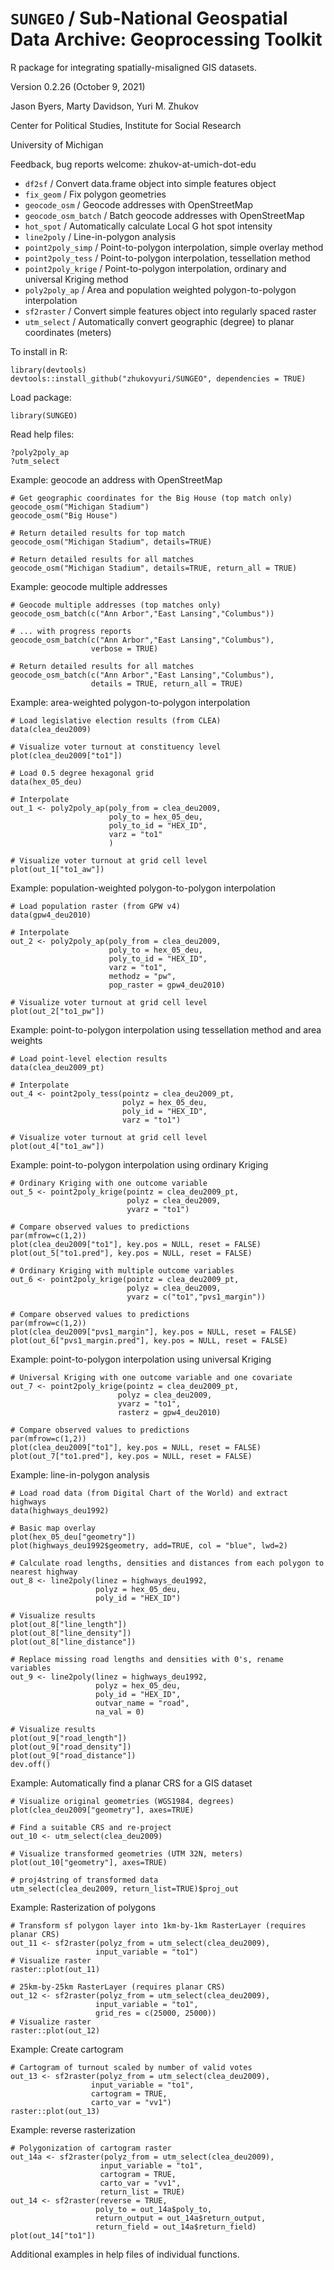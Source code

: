 # `SUNGEO` / Sub-National Geospatial Data Archive: Geoprocessing Toolkit
R package for integrating spatially-misaligned GIS datasets.

Version 0.2.26 (October 9, 2021)

Jason Byers, Marty Davidson, Yuri M. Zhukov

Center for Political Studies, Institute for Social Research

University of Michigan

Feedback, bug reports welcome: zhukov-at-umich-dot-edu

* `df2sf` / Convert data.frame object into simple features object
* `fix_geom` / Fix polygon geometries
* `geocode_osm` / Geocode addresses with OpenStreetMap
* `geocode_osm_batch` / Batch geocode addresses with OpenStreetMap
* `hot_spot` / Automatically calculate Local G hot spot intensity
* `line2poly` / Line-in-polygon analysis
* `point2poly_simp` / Point-to-polygon interpolation, simple overlay method
* `point2poly_tess` / Point-to-polygon interpolation, tessellation method
* `point2poly_krige` / Point-to-polygon interpolation, ordinary and universal Kriging method
* `poly2poly_ap` / Area and population weighted polygon-to-polygon interpolation
* `sf2raster` / Convert simple features object into regularly spaced raster
* `utm_select` / Automatically convert geographic (degree) to planar coordinates (meters)


To install in R:

```
library(devtools)
devtools::install_github("zhukovyuri/SUNGEO", dependencies = TRUE)
```

Load package:

```
library(SUNGEO)
```

Read help files:

```
?poly2poly_ap
?utm_select
```

Example: geocode an address with OpenStreetMap

```
# Get geographic coordinates for the Big House (top match only)
geocode_osm("Michigan Stadium")
geocode_osm("Big House")

# Return detailed results for top match
geocode_osm("Michigan Stadium", details=TRUE)

# Return detailed results for all matches
geocode_osm("Michigan Stadium", details=TRUE, return_all = TRUE)

```

Example: geocode multiple addresses

```
# Geocode multiple addresses (top matches only)
geocode_osm_batch(c("Ann Arbor","East Lansing","Columbus"))

# ... with progress reports
geocode_osm_batch(c("Ann Arbor","East Lansing","Columbus"), 
                  verbose = TRUE)

# Return detailed results for all matches
geocode_osm_batch(c("Ann Arbor","East Lansing","Columbus"),
                  details = TRUE, return_all = TRUE)

```

Example: area-weighted polygon-to-polygon interpolation

```
# Load legislative election results (from CLEA)
data(clea_deu2009)

# Visualize voter turnout at constituency level
plot(clea_deu2009["to1"])

# Load 0.5 degree hexagonal grid
data(hex_05_deu)

# Interpolate
out_1 <- poly2poly_ap(poly_from = clea_deu2009,
                      poly_to = hex_05_deu,
                      poly_to_id = "HEX_ID",
                      varz = "to1"
                      )

# Visualize voter turnout at grid cell level
plot(out_1["to1_aw"])
```

Example: population-weighted polygon-to-polygon interpolation

```
# Load population raster (from GPW v4)
data(gpw4_deu2010)

# Interpolate
out_2 <- poly2poly_ap(poly_from = clea_deu2009,
                      poly_to = hex_05_deu,
                      poly_to_id = "HEX_ID",
                      varz = "to1",
                      methodz = "pw",
                      pop_raster = gpw4_deu2010)

# Visualize voter turnout at grid cell level
plot(out_2["to1_pw"])
```

Example: point-to-polygon interpolation using tessellation method and area weights

```
# Load point-level election results
data(clea_deu2009_pt)

# Interpolate
out_4 <- point2poly_tess(pointz = clea_deu2009_pt,
                         polyz = hex_05_deu,
                         poly_id = "HEX_ID",
                         varz = "to1")

# Visualize voter turnout at grid cell level 
plot(out_4["to1_aw"])
```

Example: point-to-polygon interpolation using ordinary Kriging

```
# Ordinary Kriging with one outcome variable
out_5 <- point2poly_krige(pointz = clea_deu2009_pt,
                          polyz = clea_deu2009,
                          yvarz = "to1")

# Compare observed values to predictions
par(mfrow=c(1,2))
plot(clea_deu2009["to1"], key.pos = NULL, reset = FALSE)
plot(out_5["to1.pred"], key.pos = NULL, reset = FALSE)

# Ordinary Kriging with multiple outcome variables
out_6 <- point2poly_krige(pointz = clea_deu2009_pt,
                          polyz = clea_deu2009,
                          yvarz = c("to1","pvs1_margin"))

# Compare observed values to predictions
par(mfrow=c(1,2))
plot(clea_deu2009["pvs1_margin"], key.pos = NULL, reset = FALSE)
plot(out_6["pvs1_margin.pred"], key.pos = NULL, reset = FALSE)
```

Example: point-to-polygon interpolation using universal Kriging

```
# Universal Kriging with one outcome variable and one covariate
out_7 <- point2poly_krige(pointz = clea_deu2009_pt,
                        polyz = clea_deu2009,
                        yvarz = "to1",
                        rasterz = gpw4_deu2010)

# Compare observed values to predictions
par(mfrow=c(1,2))
plot(clea_deu2009["to1"], key.pos = NULL, reset = FALSE)
plot(out_7["to1.pred"], key.pos = NULL, reset = FALSE)
```

Example: line-in-polygon analysis

```
# Load road data (from Digital Chart of the World) and extract highways
data(highways_deu1992)

# Basic map overlay
plot(hex_05_deu["geometry"])
plot(highways_deu1992$geometry, add=TRUE, col = "blue", lwd=2)

# Calculate road lengths, densities and distances from each polygon to nearest highway
out_8 <- line2poly(linez = highways_deu1992,
                   polyz = hex_05_deu,
                   poly_id = "HEX_ID")
                   
# Visualize results
plot(out_8["line_length"])
plot(out_8["line_density"])
plot(out_8["line_distance"])

# Replace missing road lengths and densities with 0's, rename variables
out_9 <- line2poly(linez = highways_deu1992,
                   polyz = hex_05_deu,
                   poly_id = "HEX_ID",
                   outvar_name = "road",
                   na_val = 0)

# Visualize results
plot(out_9["road_length"])
plot(out_9["road_density"])
plot(out_9["road_distance"])
dev.off()
```

Example: Automatically find a planar CRS for a GIS dataset

```
# Visualize original geometries (WGS1984, degrees)
plot(clea_deu2009["geometry"], axes=TRUE)

# Find a suitable CRS and re-project
out_10 <- utm_select(clea_deu2009)

# Visualize transformed geometries (UTM 32N, meters)
plot(out_10["geometry"], axes=TRUE)

# proj4string of transformed data
utm_select(clea_deu2009, return_list=TRUE)$proj_out
```

Example: Rasterization of polygons

```
# Transform sf polygon layer into 1km-by-1km RasterLayer (requires planar CRS)
out_11 <- sf2raster(polyz_from = utm_select(clea_deu2009),
                   input_variable = "to1")
# Visualize raster
raster::plot(out_11)

# 25km-by-25km RasterLayer (requires planar CRS)
out_12 <- sf2raster(polyz_from = utm_select(clea_deu2009),
                   input_variable = "to1",
                   grid_res = c(25000, 25000))
# Visualize raster
raster::plot(out_12)
```

Example: Create cartogram

```
# Cartogram of turnout scaled by number of valid votes
out_13 <- sf2raster(polyz_from = utm_select(clea_deu2009),
                  input_variable = "to1",
                  cartogram = TRUE,
                  carto_var = "vv1")
raster::plot(out_13)
```

Example: reverse rasterization

```
# Polygonization of cartogram raster
out_14a <- sf2raster(polyz_from = utm_select(clea_deu2009),
                    input_variable = "to1",
                    cartogram = TRUE,
                    carto_var = "vv1",
                    return_list = TRUE)
out_14 <- sf2raster(reverse = TRUE,
                   poly_to = out_14a$poly_to,
                   return_output = out_14a$return_output,
                   return_field = out_14a$return_field)
plot(out_14["to1"])

```

Additional examples in help files of individual functions.
